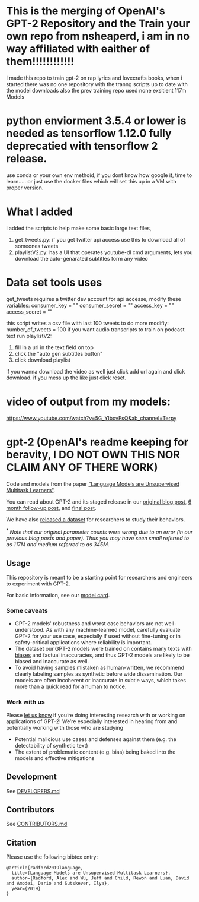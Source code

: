 # This is the merging of OpenAI's GPT-2 Repository and the Train your own repo from nsheaperd, i am in no way affiliated with eaither of them!!!!!!!!!!!!
I made this repo to train gpt-2 on rap lyrics and lovecrafts books, 
when i started there was no one repository with the tranng scripts up to date with the model downloads
also the prev training repo used none exsitient 117m Models

# python enviorment 3.5.4 or lower is needed as tensorflow 1.12.0 fully deprecatied with tensorflow 2 release.
use conda or your own env methoid, if you dont know how google it, time to learn.....
or just use the docker files which will set this up in a VM with proper version.

# What I added
i added the scripts to help make some basic large text files,
1. get_tweets.py: if you get twitter api access use this to download all of someones tweets
2. playlistV2.py: has a UI that operates youtube-dl cmd arguments, lets you download the auto-genarated subtitles form any video

# Data set tools uses
get_tweets requires a twitter dev account for api accesse,
modify these variables:
	consumer_key = ""
	consumer_secret = ""
	access_key = ""
	access_secret = ""
	

this script writes a csv file with last 100 tweets to do more modifiy:
	number_of_tweets = 100
if you want audio transcripts to train on podcast text run playlistV2:
1. fill in a url in the text field on top
2. click the "auto gen subtitles button"
3. click download playlist

if you wanna download the video as well just click add url again and click download.
if you mess up the like just click reset.

# video of output from my models:
https://www.youtube.com/watch?v=5G_YIbovFsQ&ab_channel=Terpy

# gpt-2 (OpenAI's readme keeping for beravity, I DO NOT OWN THIS NOR CLAIM ANY OF THERE WORK)

Code and models from the paper ["Language Models are Unsupervised Multitask Learners"](https://d4mucfpksywv.cloudfront.net/better-language-models/language-models.pdf).

You can read about GPT-2 and its staged release in our [original blog post](https://blog.openai.com/better-language-models/), [6 month follow-up post](https://openai.com/blog/gpt-2-6-month-follow-up/), and [final post](https://www.openai.com/blog/gpt-2-1-5b-release/).

We have also [released a dataset](https://github.com/openai/gpt-2-output-dataset) for researchers to study their behaviors.

<sup>*</sup> *Note that our original parameter counts were wrong due to an error (in our previous blog posts and paper).  Thus you may have seen small referred to as 117M and medium referred to as 345M.*

## Usage

This repository is meant to be a starting point for researchers and engineers to experiment with GPT-2.

For basic information, see our [model card](./model_card.md).

### Some caveats

- GPT-2 models' robustness and worst case behaviors are not well-understood.  As with any machine-learned model, carefully evaluate GPT-2 for your use case, especially if used without fine-tuning or in safety-critical applications where reliability is important.
- The dataset our GPT-2 models were trained on contains many texts with [biases](https://twitter.com/TomerUllman/status/1101485289720242177) and factual inaccuracies, and thus GPT-2 models are likely to be biased and inaccurate as well.
- To avoid having samples mistaken as human-written, we recommend clearly labeling samples as synthetic before wide dissemination.  Our models are often incoherent or inaccurate in subtle ways, which takes more than a quick read for a human to notice.

### Work with us

Please [let us know](mailto:languagequestions@openai.com) if you’re doing interesting research with or working on applications of GPT-2!  We’re especially interested in hearing from and potentially working with those who are studying
- Potential malicious use cases and defenses against them (e.g. the detectability of synthetic text)
- The extent of problematic content (e.g. bias) being baked into the models and effective mitigations

## Development

See [DEVELOPERS.md](./DEVELOPERS.md)

## Contributors

See [CONTRIBUTORS.md](./CONTRIBUTORS.md)

## Citation

Please use the following bibtex entry:
```
@article{radford2019language,
  title={Language Models are Unsupervised Multitask Learners},
  author={Radford, Alec and Wu, Jeff and Child, Rewon and Luan, David and Amodei, Dario and Sutskever, Ilya},
  year={2019}
}
```
